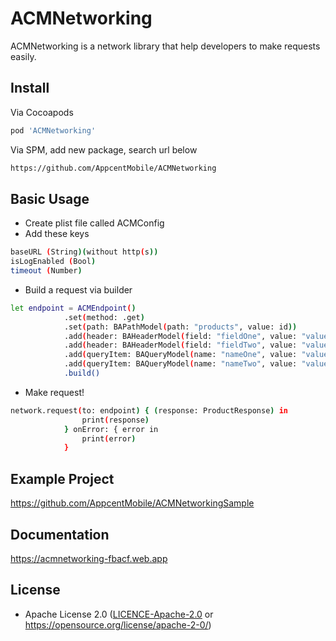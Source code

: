 # ACMNetworking

ACMNetworking is a network library that help developers to make requests easily.

## Install

Via Cocoapods
```bash
pod 'ACMNetworking'
```

Via SPM, add new package, search url below
```bash
https://github.com/AppcentMobile/ACMNetworking
```

## Basic Usage

- Create plist file called ACMConfig
- Add these keys
```bash
baseURL (String)(without http(s))
isLogEnabled (Bool)
timeout (Number)
```
- Build a request via builder
```bash
let endpoint = ACMEndpoint()
            .set(method: .get)
            .set(path: BAPathModel(path: "products", value: id))
            .add(header: BAHeaderModel(field: "fieldOne", value: "valueOne"))
            .add(header: BAHeaderModel(field: "fieldTwo", value: "valueTwo"))
            .add(queryItem: BAQueryModel(name: "nameOne", value: "valueOne"))
            .add(queryItem: BAQueryModel(name: "nameTwo", value: "valueTwo"))
            .build()
```

- Make request!
```bash
network.request(to: endpoint) { (response: ProductResponse) in
                print(response)
            } onError: { error in
                print(error)
            }
```

## Example Project

https://github.com/AppcentMobile/ACMNetworkingSample

## Documentation

https://acmnetworking-fbacf.web.app

## License

 * Apache License 2.0 ([LICENCE-Apache-2.0](LICENCE) or https://opensource.org/license/apache-2-0/)

